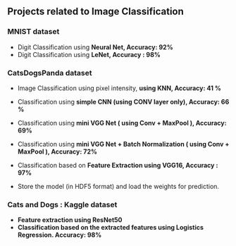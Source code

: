 ## Projects related to Image Classification

### MNIST dataset
  * Digit Classification using **Neural Net, Accuracy: 92%**
  * Digit Classification using **LeNet, Accuracy : 98%**

### CatsDogsPanda dataset
   * Image Classification using pixel intensity, **using KNN, Accuracy: 41 %**
   * Classification using **simple CNN (using CONV layer only), Accuracy: 66 %**
   * Classification using **mini VGG Net ( using Conv + MaxPool ), Accuracy: 69%**
   * Classification using **mini VGG Net + Batch Normalization ( using Conv + MaxPool ), Accuracy: 72%**
   * Classification based on **Feature Extraction using VGG16, Accuracy : 97%**

   * Store the model (in HDF5 format) and load the weights for prediction.

### Cats and Dogs : Kaggle dataset

  * **Feature extraction using ResNet50**
  * **Classification based on the extracted features using Logistics Regression. Accuracy: 98%**

  
